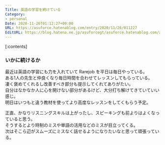 ```yaml
---
Title: 英語の学習を続けている
Category:
- personal
Date: 2020-11-26T01:12:27+09:00
URL: https://asuforce.hatenablog.com/entry/2020/11/26/011227
EditURL: https://blog.hatena.ne.jp/asuforcegt/asuforce.hatenablog.com/atom/entry/26006613657035853
---
```


[:contents]

###  いかに続けるか

最近は英語の学習にも力を入れていて Rarejob を平日は毎日やっている。  
ある1人の先生と仲良くなり毎日時間を合わせてレッスンしてもらっている。  
凄く褒めてくれるし改善すべき部分も提示してくれてありがたい。  
自分はなかなか人に心を開けない部分があるけど、大分打ち解けてきていていい感じ。  
明日はいつもと違う教材を使ってより高度なレッスンをしてくもらう予定。

正直、かなりリスニングスキルは上がったし、スピーキングも前よりはよくなっていると思う。  
そうするとより時制のミスや単語の活用などのミスが目立ってくる。  
次はそこら辺がスムーズにミスなく話せるようになりたいなと思って頑張っている。


